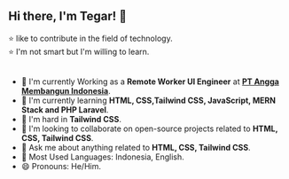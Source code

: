 ## Hi there, I'm Tegar! 👋
⭐ like to contribute in the field of technology. <br>
⭐ I'm not smart but I'm willing to learn. <br><br>
- 🚀 I'm currently Working as a **Remote Worker UI Engineer** at [**PT Angga Membangun Indonesia**](buildwithangga.com).
- 📖 I'm currently learning **HTML, CSS,Tailwind CSS, JavaScript, MERN Stack and PHP Laravel**.
- 🦾 I'm hard in **Tailwind CSS**.
- 🤝 I'm looking to collaborate on open-source projects related to **HTML, CSS, Tailwind CSS**.
- 💬 Ask me about anything related to **HTML, CSS, Tailwind CSS**.
- 🎨 Most Used Languages: Indonesia, English.
- 😄 Pronouns: He/Him.

